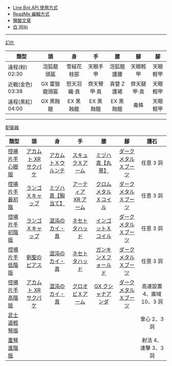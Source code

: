 - [Line Bot API 使用方式](https://ithelp.ithome.com.tw/articles/10198142)
- [ReadMe 編輯方式](https://www.jianshu.com/p/9ab92efc286a)
- [鹽酸文章](https://home.gamer.com.tw/creationDetail.php?sn=4361083)
- [白 Wiki](http://wiki.mhxg.org/)

---

[幻化](https://www.bilibili.com/video/BV1LV411n7oH/)

| 類型             |      頭       |     身      |     手      |     腰      |     腳      |    腳    |
| ---------------- | :-----------: | :---------: | :---------: | :---------: | :---------: | :------: |
| 遠程(粉) 02:30   |  泡狐龍頭盔   | 雪絨花枝部  |  天眼手甲   | 泡狐龍護腰  |  天眼輕甲   | 天眼輕甲 |
| 近戰(金色) 03:38 | GX 雷狼龍頭盔 | 怒天羽織·真 | 齊天臂甲·真 | 貪婪 Z 護裙 | 齊天腿甲·真 | 天眼輕甲 |
| 遠程(黑紅) 04:00 |   GX 黑蝕龍   |  EX 黑蝕龍  |  EX 黑蝕龍  |  EX 黑蝕龍  |    毒蛛     | 天眼輕甲 |

---

[配裝器](https://mhxx.wiki-db.com/sim/)

| 類型                                      |                              頭                              |                             身                             |                              手                              |                              腰                              |                              腳                              |           護石            |
| ----------------------------------------- | :----------------------------------------------------------: | :--------------------------------------------------------: | :----------------------------------------------------------: | :----------------------------------------------------------: | :----------------------------------------------------------: | :-----------------------: |
| [控場片手心眼版](https://reurl.cc/qO41X3) | [アカムト XR サクパケ](http://wiki.mhxg.org/ida/295230.html) | [アカムトＸウルンテ](http://wiki.mhxg.org/ida/293007.html) |   [スキュラＸアーム](http://wiki.mhxg.org/ida/290505.html)   |   [ミヅハ真【丸帯】](http://wiki.mhxg.org/ida/287976.html)   | [ダークメタルＸブーツ](http://wiki.mhxg.org/ida/293626.html) |         任意 3 洞         |
| [控場片手最初階](https://reurl.cc/qO41X3) |   [ランゴＸキャップ](http://wiki.mhxg.org/ida/290538.html)   | [ミヅハ真【胸当て】](http://wiki.mhxg.org/ida/287976.html) | [アーティア XR アーム](http://wiki.mhxg.org/ida/293611.html) | [クロムメタルＸコイル](http://wiki.mhxg.org/ida/293620.html) | [ダークメタルＸブーツ](http://wiki.mhxg.org/ida/293626.html) |         任意 3 洞         |
| [控場片手初階版](https://reurl.cc/qO41X3) |   [ランゴＸキャップ](http://wiki.mhxg.org/ida/290538.html)   |   [混沌のカイ・真](http://wiki.mhxg.org/ida/293639.html)   |    [ネセトタハッド](http://wiki.mhxg.org/ida/288565.html)    |  [インゴットＸコイル](http://wiki.mhxg.org/ida/290491.html)  | [ダークメタルＸブーツ](http://wiki.mhxg.org/ida/293626.html) |         任意 3 洞         |
| [控場片手低階版](https://reurl.cc/ZrqG6Q) |     [剣聖のピアス](http://wiki.mhxg.org/ida/232738.html)     |   [混沌のカイ・真](http://wiki.mhxg.org/ida/293639.html)   |    [ネセトタハッド](http://wiki.mhxg.org/ida/288565.html)    | [ガンキンＸフォールド](http://wiki.mhxg.org/ida/293013.html) | [ダークメタルＸブーツ](http://wiki.mhxg.org/ida/293626.html) |         任意 3 洞         |
| [控場片手高階版](https://reurl.cc/g0pm9Q) | [アカムト XR サクパケ](http://wiki.mhxg.org/ida/295230.html) |   [混沌のカイ・真](http://wiki.mhxg.org/ida/293639.html)   |   [クロオビＸアーム](http://wiki.mhxg.org/ida/295239.html)   |  [GX クシャナアンダ](http://wiki.mhxg.org/ida/295669.html)   | [ダークメタルＸブーツ](http://wiki.mhxg.org/ida/293626.html) | 高速設置 4、廣域 10、3 洞 |
| [武士道輕弩版](https://reurl.cc/X4Njba)   |                                                              |                                                            |                                                              |                                                              |                                                              |       會心 2、3 洞        |
| [重弩進階版](https://reurl.cc/RjEY7g)     |                                                              |                                                            |                                                              |                                                              |                                                              |   射法 4、連擊 3、3 洞    |
